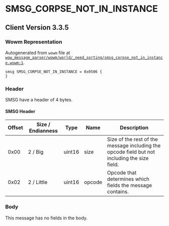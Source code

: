 # SMSG_CORPSE_NOT_IN_INSTANCE

## Client Version 3.3.5

### Wowm Representation

Autogenerated from `wowm` file at [`wow_message_parser/wowm/world/_need_sorting/smsg_corpse_not_in_instance.wowm:1`](https://github.com/gtker/wow_messages/tree/main/wow_message_parser/wowm/world/_need_sorting/smsg_corpse_not_in_instance.wowm#L1).
```rust,ignore
smsg SMSG_CORPSE_NOT_IN_INSTANCE = 0x0506 {
}
```
### Header

SMSG have a header of 4 bytes.

#### SMSG Header

| Offset | Size / Endianness | Type   | Name   | Description |
| ------ | ----------------- | ------ | ------ | ----------- |
| 0x00   | 2 / Big           | uint16 | size   | Size of the rest of the message including the opcode field but not including the size field.|
| 0x02   | 2 / Little        | uint16 | opcode | Opcode that determines which fields the message contains.|

### Body

This message has no fields in the body.

